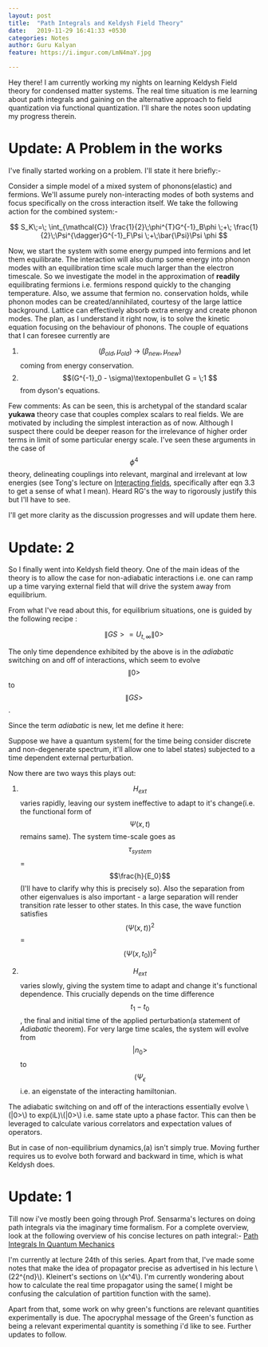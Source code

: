 ```yaml
---
layout: post
title:  "Path Integrals and Keldysh Field Theory"
date:   2019-11-29 16:41:33 +0530
categories: Notes
author: Guru Kalyan
feature: https://i.imgur.com/LmN4maY.jpg

---
```

Hey there! I am currently working my nights on learning Keldysh Field theory for condensed matter systems. The real time situation is
me learning about path integrals and gaining on the alternative approach to field quantization via functional quantization.
I'll share the notes soon updating my progress therein.

# Update: A Problem in the works
I've finally started working on a problem. I'll state it here briefly:-

Consider a simple model of a mixed system of phonons(elastic) and fermions. We'll assume
purely non-interacting modes of both systems and focus specifically on the cross interaction itself.
We take the following action for the combined system:-

$$ S_K\;=\; \int_{\mathcal{C}} \frac{1}{2}\;\phi^{T}G^{-1}_B\phi \;+\; \frac{1}{2}\;\Psi^{\dagger}G^{-1}_F\Psi \;+\;\bar{\Psi}\Psi \phi $$

Now, we start the system with some energy pumped into fermions and let them equilibrate. The interaction will also dump some energy into phonon modes with an equilibration time scale much larger than the electron timescale.
So we investigate the model in the approximation of **readily** equilibrating
 fermions i.e. fermions respond quickly to the changing temperature. Also,
we assume that fermion no. conservation holds, while phonon modes can be
created/annihilated, courtesy of the large lattice background. Lattice can
effectively absorb extra energy and create phonon modes.
The plan, as I understand it right now, is to solve the kinetic equation focusing
on the behaviour of phonons.
The couple of equations that I can foresee currently are
1. $$(\beta_{old}, \mu_{old})\; \rightarrow \;(\beta_{new}, \mu_{new})$$ coming
from energy conservation.
2. $$(G^{-1}_0 - \sigma)\textopenbullet G = \;1 $$ from dyson's equations.

Few comments: As can be seen, this is archetypal of the standard scalar **yukawa** theory case that couples complex scalars to real fields. We are motivated by including the simplest interaction as of now. Although I suspect there could be deeper reason for the irrelevance of higher order terms in limit of some particular energy scale. I've seen these arguments in the case of $$\phi^4$$ theory, delineating couplings into relevant, marginal and irrelevant at low energies (see Tong's lecture on [Interacting fields](http://www.damtp.cam.ac.uk/user/tong/qft/three.pdf), specifically after eqn 3.3 to get a sense of what I mean). Heard RG's the way to rigorously justify this but I'll have to see.


I'll get more clarity as the discussion progresses and will update them here.



# Update: 2
So I finally went into Keldysh field theory. One of the main ideas of the theory is to allow the case for non-adiabatic interactions i.e. one can ramp up a time varying external field that will drive the system away from equilibrium.

From what I've read about this, for equilibrium situations, one is guided by the following recipe :

$$ \|GS> = U_{t,\infty}\|0> $$                                           

The only time dependence exhibited by the above is in the _adiabatic_ switching on and off of interactions, which seem to evolve $$\|0>$$ to $$\|GS>$$.

Since the term _adiabatic_ is new, let me define it here:

Suppose we have a quantum system( for the time being consider discrete and non-degenerate spectrum, it'll allow one to label states) subjected to
a time dependent external perturbation.

Now there are two ways this plays out:
1. $$ H_{ext}$$ varies rapidly, leaving our system ineffective to adapt to it's change(i.e. the functional form of $$ \Psi(x,t)$$ remains same).
The system time-scale goes as $$\tau_{system}$$ = $$\frac{h}{E_0}$$(I'll have to clarify why this is
precisely so). Also the separation from other eigenvalues is also important - a large separation will render transition rate lesser to other states. In this case, the wave function satisfies
$$ (\Psi(x,t))^2 $$ = $$ (\Psi(x,t_0))^2 $$

2. $$ H_{ext}$$ varies slowly, giving the system time to adapt and change it's functional dependence.
This crucially depends on the time difference $$t_1-t_0$$, the final and initial time of the applied perturbation(a statement of _Adiabatic_ theorem).
For very large time scales, the system will evolve from $$|n_0>$$ to $$(\Psi_{\epsilon}$$ i.e. an eigenstate of the interacting hamiltonian.

The adiabatic switching on and off of the interactions essentially evolve \\(|0>\\) to exp(iL)\\(|0>\\)
i.e. same state upto a phase factor. This can then be leveraged to calculate various correlators and expectation values of operators.

But in case of non-equilibrium dynamics,(a) isn't simply true. Moving further requires us to evolve both forward and backward in time, which is what Keldysh does.   


# Update: 1


Till now i've mostly been going through Prof. Sensarma's lectures on doing path integrals via the
imaginary time formalism. For a complete overview, look at the following overview of his concise lectures on path integral:-
[Path Integrals In Quantum Mechanics](https://theory.tifr.res.in/~sensarma/courses/ADVQMLNOTE/pathint.html)

I'm currently at lecture 24th of this series. Apart from that, I've made some notes that make the idea
of propagator precise as advertised in his lecture \\(22^{nd}\\). Kleinert's sections on \\(x^4\\).
I'm currently wondering about how to calculate the real time propagator using the same( I might be confusing the calculation of partition function with the same).

Apart from that, some work on why green's functions are relevant quantities experimentally is due. The apocryphal message of the Green's function as being a relevant experimental quantity is something i'd like to see. Further updates to follow.
